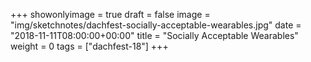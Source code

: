 +++
showonlyimage = true
draft = false
image = "img/sketchnotes/dachfest-socially-acceptable-wearables.jpg"
date = "2018-11-11T08:00:00+00:00"
title = "Socially Acceptable Wearables"
weight = 0
tags = ["dachfest-18"]
+++


